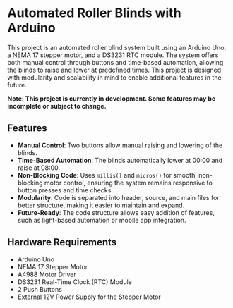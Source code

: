 # Automated Roller Blinds with Arduino

This project is an automated roller blind system built using an Arduino Uno, a NEMA 17 stepper motor, and a DS3231 RTC module. The system offers both manual control through buttons and time-based automation, allowing the blinds to raise and lower at predefined times. This project is designed with modularity and scalability in mind to enable additional features in the future.

**Note: This project is currently in development. Some features may be incomplete or subject to change.**

## Features

- **Manual Control**: Two buttons allow manual raising and lowering of the blinds.
- **Time-Based Automation**: The blinds automatically lower at 00:00 and raise at 08:00.
- **Non-Blocking Code**: Uses `millis()` and `micros()` for smooth, non-blocking motor control, ensuring the system remains responsive to button presses and time checks.
- **Modularity**: Code is separated into header, source, and main files for better structure, making it easier to maintain and expand.
- **Future-Ready**: The code structure allows easy addition of features, such as light-based automation or mobile app integration.

## Hardware Requirements

- Arduino Uno
- NEMA 17 Stepper Motor
- A4988 Motor Driver
- DS3231 Real-Time Clock (RTC) Module
- 2 Push Buttons
- External 12V Power Supply for the Stepper Motor
